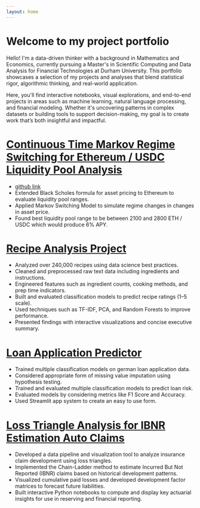 ```yaml
---
layout: home
---
```


# Welcome to my project portfolio
Hello! I'm a data-driven thinker with a background in Mathematics and Economics, currently pursuing a Master's in Scientific Computing and Data Analysis for Financial Technologies at Durham University. This portfolio showcases a selection of my projects and analyses that blend statistical rigor, algorithmic thinking, and real-world application.

Here, you'll find interactive notebooks, visual explorations, and end-to-end projects in areas such as machine learning, natural language processing, and financial modeling. Whether it's uncovering patterns in complex datasets or building tools to support decision-making, my goal is to create work that’s both insightful and impactful.

# [Continuous Time Markov Regime Switching for Ethereum / USDC Liquidity Pool Analysis](visualizations/liquidity_analysis.pdf)
* [github link](https://github.com/aboyle3100/Optimal-Liquidity-Pool-Range)
* Extended Black Scholes formula for asset pricing to Ethereum to evaluate liquidity pool ranges.
* Applied Markov Switching Model to simulate regime changes in changes in asset price.
* Found best liquidity pool range to be between 2100 and 2800 ETH / USDC which would produce 6% APY.

# [Recipe Analysis Project](https://aboyle3100.github.io/recipe-analysis/)
* Analyzed over 240,000 recipes using data science best practices.
* Cleaned and preprocessed raw text data including ingredients and instructions.
* Engineered features such as ingredient counts, cooking methods, and prep time indicators.
* Built and evaluated classification models to predict recipe ratings (1–5 scale).
* Used techniques such as TF-IDF, PCA, and Random Forests to improve performance.
* Presented findings with interactive visualizations and concise executive summary.

# [Loan Application Predictor](https://loan-risk-predictor.streamlit.app/)
* Trained multiple classification models on german loan application data.
* Considered appropriate form of missing value imputation using hypothesis testing.
* Trained and evaluated multiple classification models  to predict loan risk.
* Evaluated models by considering metrics like F1 Score and Accuracy.
* Used Streamlit app system to create an easy to use form.

# [Loss Triangle Analysis for IBNR Estimation Auto Claims](visualizations/IBNR_analysis.pdf)
* Developed a data pipeline and visualization tool to analyze insurance claim development using loss triangles.
* Implemented the Chain-Ladder method to estimate Incurred But Not Reported (IBNR) claims based on historical development patterns.
* Visualized cumulative paid losses and developed development factor matrices to forecast future liabilities.
* Built interactive Python notebooks to compute and display key actuarial insights for use in reserving and financial reporting.

